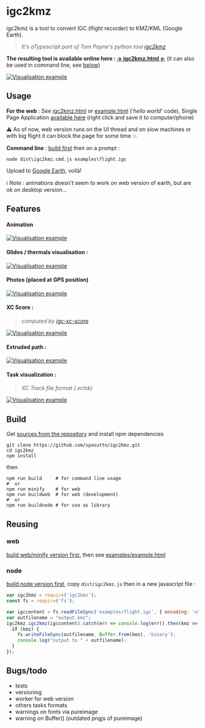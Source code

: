 # igc2kmz
igc2kmz is a tool to convert IGC (flight recorder) to KMZ/KML (Google Earth).

> *It's aTypescript port of Tom Payne's python tool [igc2kmz](https://github.com/twpayne/igc2kmz)*

**The resulting tool is available online here : [&#x2192; igc2kmz.html &#x2190;](https://spasutto.github.io/igc2kmz/igc2kmz.html)** (it can also be used in command line, see [below](#usage))

[![Visualisation example](doc/output_MtBlanc.jpg?raw=true)](doc/output_MtBlanc.jpg?raw=true)

## Usage
**For the web** : See [igc2kmz.html](igc2kmz.html) or [example.html](examples/example.html) ('*hello world*' code), Single Page Application [available here](https://spasutto.github.io/igc2kmz/dist/igc2kmz_spa.html) (right click and save it to computer/phone)

:warning: As of now, web version runs on the UI thread and on slow machines or with big flight it can block the page for some time :boom:

**Command line** : [build first](#build) then on a prompt :
```
node dist\igc2kmz.cmd.js examples\flight.igc
```
Upload to [Google Earth](https://earth.google.com/web/), voilà!

:information_source: *Note* : animations doesn't seem to work on web version of earth, but are ok on desktop version...

## Features
#### Animation
[![Visualisation example](doc/animation.webp?raw=true)](doc/animation.webp?raw=true)
#### Glides / thermals visualisation :
[![Visualisation example](doc/thermals_glides.jpg?raw=true)](doc/thermals_glides.jpg?raw=true)
#### Photos (placed at GPS position)
[![Visualisation example](doc/inline_photos.jpg?raw=true)](doc/inline_photos.jpg?raw=true)
#### XC Score :
> *computed by [igc-xc-score](https://github.com/mmomtchev/igc-xc-score)*

[![Visualisation example](doc/xc_score.jpg?raw=true)](doc/xc_score.jpg?raw=true)
#### Extruded path :
[![Visualisation example](doc/extruded_path.jpg?raw=true)](doc/extruded_path.jpg?raw=true)
#### Task visualization :
> *XC Track file format (.xctsk)*

[![Visualisation example](doc/task.jpg?raw=true)](doc/task.jpg?raw=true)

## Build
Get [sources from the repository](https://github.com/spasutto/igc2kmz) and install npm dependencies
```
git clone https://github.com/spasutto/igc2kmz.git
cd igc2kmz
npm install
```
then
```
npm run build     # for command line usage
#  or
npm run minify    # for web
npm run buildweb  # for web (development)
#  or
npm run buildnode # for use as library
```

## Reusing
### web

[build web/minify version first](#build), then see [examples/example.html](https://github.com/spasutto/igc2kmz/blob/master/examples/example.html)

### node
[build node version first](#build), copy `dist/igc2kmz.js` then in a new javascript file :
```javascript
var igc2kmz = require('igc2kmz');
const fs = require('fs');

var igccontent = fs.readFileSync('examples/flight.igc', { encoding: 'utf8', flag: 'r' });
var outfilename = "output.kmz";
igc2kmz.igc2kmz(igccontent).catch(err => console.log(err)).then(kmz => {
  if (kmz) {
    fs.writeFileSync(outfilename, Buffer.from(kmz), 'binary');
    console.log("output to " + outfilename);
  }
});
```

## Bugs/todo
 - tests
 - versioning
 - worker for web version
 - others tasks formats
 - warnings on fonts via pureimage
 - warning on Buffer() (outdated pngjs of pureimage)
